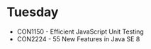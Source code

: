 #  Tuesday # 
* CON1150 - Efficient JavaScript Unit Testing 
* CON2224 - 55 New Features in Java SE 8 
